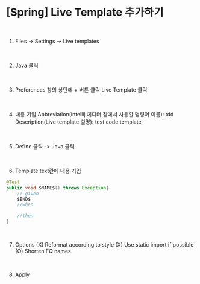 # [Spring] Live Template 추가하기

<br>

1. Files -> Settings -> Live templates

<br>

2. Java 클릭

<br>

3. Preferences 창의 상단에 + 버튼 클릭
Live Template 클릭

<br>

4. 내용 기입
Abbreviation(intellij 에디터 창에서 사용할 명령어 이름): tdd
Description(Live template 설명): test code template

<br>

5. Define 클릭 -> Java 클릭

<br>

6. Template text칸에 내용 기입
```java
@Test
public void $NAME$() throws Exception{
    // given
    $END$
    //when
    
    //then
}
```

<br>

7. Options
(X) Reformat according to style
(X) Use static import if possible
(O) Shorten FQ names

<br>

8. Apply

<br>
